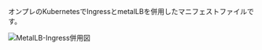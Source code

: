 オンプレのKubernetesでIngressとmetalLBを併用したマニフェストファイルです。

![MetalLB-Ingress併用図](https://user-images.githubusercontent.com/82736206/134286687-0829b581-75c5-4c42-821b-2c4908210421.png)

